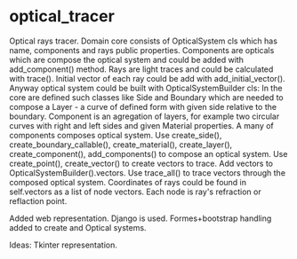 # optical_tracer

Optical rays tracer. Domain core consists of OpticalSystem cls which has name, components and rays public properties.  Components are opticals which are compose the optical system and could be added with add_component() method. Rays are light traces and could be calculated with trace(). Initial vector of each ray could be add with add_initial_vector().
Anyway optical system could be built with OpticalSystemBuilder cls:
In the core are defined such classes like Side and Boundary which are needed to compose a Layer - a curve of defined form with given side relative to the boundary. Component is an agregation of layers, for example two circular curves with right and left sides and given Material properties. A many of components composes optical system.
Use create_side(), create_boundary_callable(), create_material(), create_layer(), create_component(), add_components() to compose an optical system.
Use create_point(), create_vector() to create vectors to trace. Add vectors to OpticalSystemBuilder().vectors.
Use trace_all() to trace vectors through the composed optical system.
Coordinates of rays could be found in self.vectors as a list of node vectors. Each node is ray's refraction or reflaction point.

Added web representation. Django is used. Formes+bootstrap handling added to create and Optical systems. 

Ideas:
Tkinter representation.
